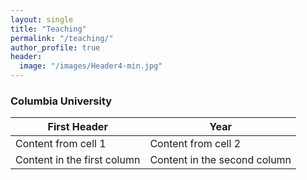 ```yaml
---
layout: single
title: "Teaching"
permalink: "/teaching/"
author_profile: true
header:
  image: "/images/Header4-min.jpg"
---
```


### Columbia University

First Header | Year
------------ | -------------
Content from cell 1 | Content from cell 2
Content in the first column | Content in the second column
